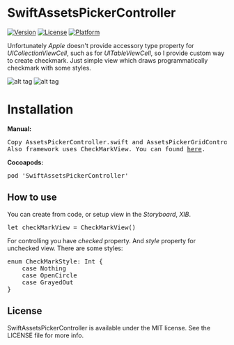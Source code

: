 # SwiftAssetsPickerController

[![Version](https://img.shields.io/cocoapods/v/SwiftAssetsPickerController.svg?style=flat)](http://cocoadocs.org/docsets/SwiftAssetsPickerController)
[![License](https://img.shields.io/cocoapods/l/SwiftAssetsPickerController.svg?style=flat)](http://cocoadocs.org/docsets/SwiftAssetsPickerController)
[![Platform](https://img.shields.io/cocoapods/p/SwiftAssetsPickerController.svg?style=flat)](http://cocoadocs.org/docsets/SwiftAssetsPickerController)

Unfortunately <i>Apple</i> doesn't provide accessory type property for <i>UICollectionViewCell</i>, such as for <i>UITableViewCell</i>, so I provide custom way to create checkmark. Just simple view which draws programmatically checkmark with some styles.

![alt tag](https://raw.github.com/maximbilan/SwiftAssetsPickerController/master/img/img1.png)
![alt tag](https://raw.github.com/maximbilan/SwiftAssetsPickerController/master/img/img2.png)

# Installation

<b>Manual:</b>
<pre>
Copy AssetsPickerController.swift and AssetsPickerGridController.swift to your project.
Also framework uses CheckMarkView. You can found <a href="https://github.com/maximbilan/CheckMarkView">here</a>.
</pre>

<b>Cocoapods:</b>
<pre>
pod 'SwiftAssetsPickerController'
</pre>

## How to use

You can create from code, or setup view in the <i>Storyboard</i>, <i>XIB</i>.

<pre>
let checkMarkView = CheckMarkView()
</pre>

For controlling you have <i>checked</i> property.
And <i>style</i> property for unchecked view. There are some styles:

<pre>
enum CheckMarkStyle: Int {
    case Nothing
    case OpenCircle
    case GrayedOut
}
</pre>

## License

SwiftAssetsPickerController is available under the MIT license. See the LICENSE file for more info.
